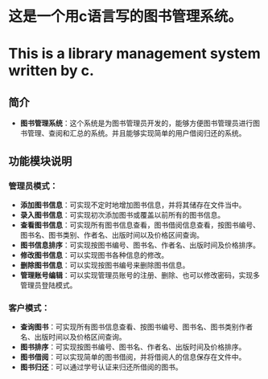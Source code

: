 # 这是一个用c语言写的图书管理系统。
# This is a library management system written by c.


## 简介
   - **图书管理系统**：这个系统是为图书管理员开发的，能够方便图书管理员进行图书管理、查阅和汇总的系统。并且能够实现简单的用户借阅归还的系统。


## 功能模块说明

### 管理员模式：
- **添加图书信息**：可实现不定时地增加图书信息，并将其储存在文件当中。
- **录入图书信息**：可实现初次添加图书或覆盖以前所有的图书信息。
- **查看图书信息**：可实现所有图书信息查看，图书借阅信息查看，按图书编号、图书名、图书类别、作者名、出版时间以及价格区间查询。
- **图书信息排序**：可实现按图书编号、图书名、作者名、出版时间及价格排序。
- **修改图书信息**：可以实现图书各种信息的修改。
- **删除图书信息**：可以实现按图书编号来删除图书信息。
- **管理账号编辑**：可以实现管理员账号的注册、删除、也可以修改密码，实现多管理员登陆模式。


### 客户模式：
- **查询图书**：可实现所有图书信息查看、按图书编号、图书名、图书类别作者名、出版时间以及价格区间查询。
- **图书排序**：可实现按图书编号、图书名、作者名、出版时间及价格排序。
- **图书借阅**：可以实现简单的图书借阅，并将借阅人的信息保存在文件中。
- **图书归还**：可以通过学号认证来归还所借阅的图书。